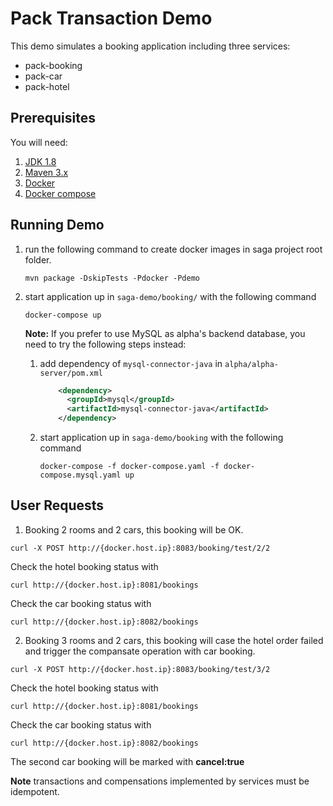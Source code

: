 # Pack Transaction Demo
This demo simulates a booking application including three services:
* pack-booking
* pack-car
* pack-hotel

## Prerequisites
You will need:
1. [JDK 1.8][jdk]
2. [Maven 3.x][maven]
3. [Docker][docker]
4. [Docker compose][docker_compose]

[jdk]: http://www.oracle.com/technetwork/java/javase/downloads/jdk8-downloads-2133151.html
[maven]: https://maven.apache.org/install.html
[docker]: https://www.docker.com/get-docker
[docker_compose]: https://docs.docker.com/compose/install/

## Running Demo
1. run the following command to create docker images in saga project root folder.
   ```
   mvn package -DskipTests -Pdocker -Pdemo
   ```

2. start application up in `saga-demo/booking/` with the following command
   ```
   docker-compose up
   ```

   **Note:** If you prefer to use MySQL as alpha's backend database, you need to try the following steps instead:
   1. add dependency of `mysql-connector-java` in `alpha/alpha-server/pom.xml`
      ```xml
          <dependency>
            <groupId>mysql</groupId>
            <artifactId>mysql-connector-java</artifactId>
          </dependency>
      ```
   
   2. start application up in `saga-demo/booking` with the following command
      ```
      docker-compose -f docker-compose.yaml -f docker-compose.mysql.yaml up
      ```

## User Requests
1. Booking 2 rooms and 2 cars, this booking will be OK.
```
curl -X POST http://{docker.host.ip}:8083/booking/test/2/2
```
Check the hotel booking status with
```
curl http://{docker.host.ip}:8081/bookings
```
Check the car booking status with
```
curl http://{docker.host.ip}:8082/bookings

```

2. Booking 3 rooms and 2 cars, this booking will case the hotel order failed and trigger the compansate operation with car booking.
```
curl -X POST http://{docker.host.ip}:8083/booking/test/3/2
```
Check the hotel booking status with
```
curl http://{docker.host.ip}:8081/bookings
```
Check the car booking status with
```
curl http://{docker.host.ip}:8082/bookings
```
The second car booking will be marked with **cancel:true**


**Note** transactions and compensations implemented by services must be idempotent.
